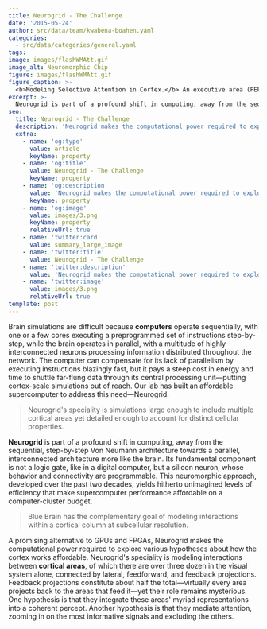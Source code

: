 ```yaml
---
title: Neurogrid - The Challenge
date: '2015-05-24'
author: src/data/team/kwabena-boahen.yaml
categories:
  - src/data/categories/general.yaml
tags:
image: images/flashWMAtt.gif
image_alt: Neuromorphic Chip
figure: images/flashWMAtt.gif
figure_caption: >-
  <b>Modeling Selective Attention in Cortex.</b> An executive area (FEF) and a sensory area (V4) are each modeled with populations of excitatory (Exc) and inhibitory (Inh) neurons. External stimuli drive two groups of V4 Exc neurons (within blue and orange boxes), whose average activity is also displayed (corresponding traces below). A brief external cue drives a group of FEF Exc neurons, whose activity, sustained via recurrent excitation, increases the gain of Exc neurons at the corresponding spatial location in V4 (blue box) through modulatory feedback. As a result, the stimulus applied there evokes a stronger response the second time, replicating the effects of selective attention in visual cortex [Nick Steinmetz 2011].
excerpt: >-
  Neurogrid is part of a profound shift in computing, away from the sequential, step-by-step Von Neumann architecture towards a parallel, interconnected architecture more like the brain.
seo:
  title: Neurogrid - The Challenge
  description: 'Neurogrid makes the computational power required to explore various hypotheses about how the cortex works affordable.'
  extra:
    - name: 'og:type'
      value: article
      keyName: property
    - name: 'og:title'
      value: Neurogrid - The Challenge
      keyName: property
    - name: 'og:description'
      value: 'Neurogrid makes the computational power required to explore various hypotheses about how the cortex works affordable.'
      keyName: property
    - name: 'og:image'
      value: images/3.png
      keyName: property
      relativeUrl: true
    - name: 'twitter:card'
      value: summary_large_image
    - name: 'twitter:title'
      value: Neurogrid - The Challenge
    - name: 'twitter:description'
      value: 'Neurogrid makes the computational power required to explore various hypotheses about how the cortex works affordable.'
    - name: 'twitter:image'
      value: images/3.png
      relativeUrl: true
template: post
---
```


Brain simulations are difficult because **computers** operate sequentially, with one or a few cores executing a preprogrammed set of instructions step-by-step, while the brain operates in parallel, with a multitude of highly interconnected neurons processing information distributed throughout the network. The computer can compensate for its lack of parallelism by executing instructions blazingly fast, but it pays a steep cost in energy and time to shuttle far-flung data through its central processing unit—putting cortex-scale simulations out of reach. Our lab has built an affordable supercomputer to address this need—Neurogrid.

> Neurogrid's speciality is simulations large enough to include multiple cortical areas yet detailed enough to account for distinct cellular properties.

**Neurogrid** is part of a profound shift in computing, away from the sequential, step-by-step Von Neumann architecture towards a parallel, interconnected architecture more like the brain. Its fundamental component is not a logic gate, like in a digital computer, but a silicon neuron, whose behavior and connectivity are programmable. This neuromorphic approach, developed over the past two decades, yields hitherto unimagined levels of efficiency that make supercomputer performance affordable on a computer-cluster budget.

> Blue Brain has the complementary goal of modeling interactions within a cortical column at subcellular resolution.

A promising alternative to GPUs and FPGAs, Neurogrid makes the computational power required to explore various hypotheses about how the cortex works affordable. Neurogrid's speciality is modeling interactions between **cortical areas**, of which there are over three dozen in the visual system alone, connected by lateral, feedforward, and feedback projections. Feedback projections constitute about half the total—virtually every area projects back to the areas that feed it—yet their role remains mysterious. One hypothesis is that they integrate these areas' myriad representations into a coherent percept. Another hypothesis is that they mediate attention, zooming in on the most informative signals and excluding the others.
